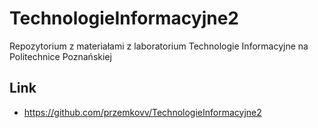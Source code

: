 # TechnologieInformacyjne2

Repozytorium z materiałami z laboratorium Technologie Informacyjne na Politechnice Poznańskiej

## Link

- https://github.com/przemkovv/TechnologieInformacyjne2